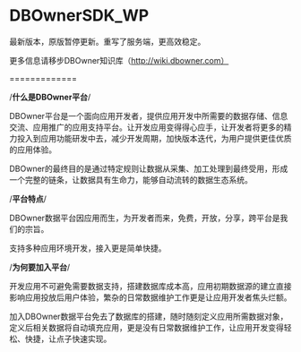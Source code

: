 DBOwnerSDK_WP
=============

最新版本，原版暂停更新。重写了服务端，更高效稳定。

更多信息请移步DBOwner知识库（http://wiki.dbowner.com）

=============

/****什么是DBOwner平台****/

DBOwner平台是一个面向应用开发者，提供应用开发中所需要的数据存储、信息交流、应用推广的应用支持平台。让开发应用变得得心应手，让开发者将更多的精力投入到应用功能研发中去，减少开发周期，加快版本迭代，为用户提供更佳优质的应用体验。

DBOwner的最终目的是通过特定规则让数据从采集、加工处理到最终受用，形成一个完整的链条，让数据具有生命力，能够自动流转的数据生态系统。

/****平台特点****/

DBOwner数据平台因应用而生，为开发者而来，免费，开放，分享，跨平台是我们的宗旨。

支持多种应用环境开发，接入更是简单快捷。

/****为何要加入平台****/

开发应用不可避免需要数据支持，搭建数据库成本高，应用初期数据源的建立直接影响应用投放后用户体验，繁杂的日常数据维护工作更是让应用开发者焦头烂额。

加入DBOwner数据平台免去了数据库的搭建，随时随刻定义应用所需数据对象，定义后相关数据将自动填充应用，更是没有日常数据维护工作，让应用开发变得轻松、快捷，让点子快速实现。
